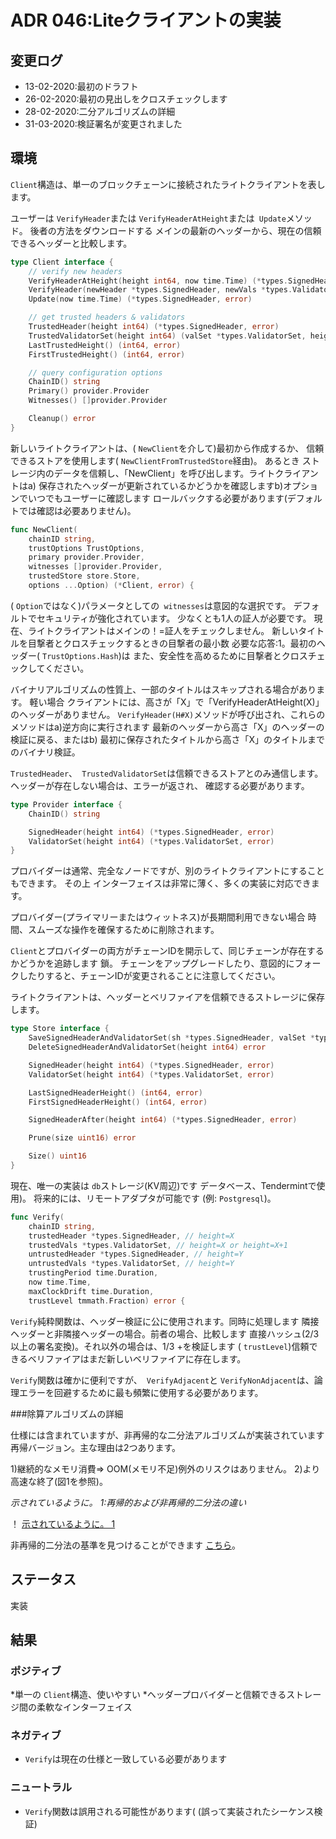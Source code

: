 # ADR 046:Liteクライアントの実装

## 変更ログ
* 13-02-2020:最初のドラフト
* 26-02-2020:最初の見出しをクロスチェックします
* 28-02-2020:二分アルゴリズムの詳細
* 31-03-2020:検証署名が変更されました

## 環境

`Client`構造は、単一のブロックチェーンに接続されたライトクライアントを表します。

ユーザーは `VerifyHeader`ま​​たは
`VerifyHeaderAtHeight`または` Update`メソッド。 後者の方法をダウンロードする
メインの最新のヘッダーから、現在の信頼できるヘッダーと比較します。

```go
type Client interface {
	// verify new headers
	VerifyHeaderAtHeight(height int64, now time.Time) (*types.SignedHeader, error)
	VerifyHeader(newHeader *types.SignedHeader, newVals *types.ValidatorSet, now time.Time) error
	Update(now time.Time) (*types.SignedHeader, error)

	// get trusted headers & validators
	TrustedHeader(height int64) (*types.SignedHeader, error)
	TrustedValidatorSet(height int64) (valSet *types.ValidatorSet, heightUsed int64, err error)
	LastTrustedHeight() (int64, error)
	FirstTrustedHeight() (int64, error)

	// query configuration options
	ChainID() string
	Primary() provider.Provider
	Witnesses() []provider.Provider

	Cleanup() error
}
```

新しいライトクライアントは、( `NewClient`を介して)最初から作成するか、
信頼できるストアを使用します( `NewClientFromTrustedStore`経由)。 あるとき
ストレージ内のデータを信頼し、「NewClient」を呼び出します。ライトクライアントはa)
保存されたヘッダーが更新されているかどうかを確認しますb)オプションでいつでもユーザーに確認します
ロールバックする必要があります(デフォルトでは確認は必要ありません)。

```go
func NewClient(
	chainID string,
	trustOptions TrustOptions,
	primary provider.Provider,
	witnesses []provider.Provider,
	trustedStore store.Store,
	options ...Option) (*Client, error) {
```

( `Option`ではなく)パラメータとしての` witnesses`は意図的な選択です。
デフォルトでセキュリティが強化されています。 少なくとも1人の証人が必要です。
現在、ライトクライアントはメインの！=証人をチェックしません。
新しいタイトルを目撃者とクロスチェックするときの目撃者の最小数
必要な応答:1。最初のヘッダー( `TrustOptions.Hash`)は
また、安全性を高めるために目撃者とクロスチェックしてください。

バイナリアルゴリズムの性質上、一部のタイトルはスキップされる場合があります。 軽い場合
クライアントには、高さが「X」で「VerifyHeaderAtHeight(X)」のヘッダーがありません。
`VerifyHeader(H#X)`メソッドが呼び出され、これらのメソッドはa)逆方向に実行されます
最新のヘッダーから高さ「X」のヘッダーの検証に戻る、またはb)
最初に保存されたタイトルから高さ「X」のタイトルまでのバイナリ検証。

`TrustedHeader`、` TrustedValidatorSet`は信頼できるストアとのみ通信します。
ヘッダーが存在しない場合は、エラーが返され、
確認する必要があります。

```go
type Provider interface {
	ChainID() string

	SignedHeader(height int64) (*types.SignedHeader, error)
	ValidatorSet(height int64) (*types.ValidatorSet, error)
}
```

プロバイダーは通常、完全なノードですが、別のライトクライアントにすることもできます。 その上
インターフェイスは非常に薄く、多くの実装に対応できます。

プロバイダー(プライマリーまたはウィットネス)が長期間利用できない場合
時間、スムーズな操作を確保するために削除されます。

`Client`とプロバイダーの両方がチェーンIDを開示して、同じチェーンが存在するかどうかを追跡します
鎖。 チェーンをアップグレードしたり、意図的にフォークしたりすると、チェーンIDが変更されることに注意してください。

ライトクライアントは、ヘッダーとベリファイアを信頼できるストレージに保存します。
```go
type Store interface {
	SaveSignedHeaderAndValidatorSet(sh *types.SignedHeader, valSet *types.ValidatorSet) error
	DeleteSignedHeaderAndValidatorSet(height int64) error

	SignedHeader(height int64) (*types.SignedHeader, error)
	ValidatorSet(height int64) (*types.ValidatorSet, error)

	LastSignedHeaderHeight() (int64, error)
	FirstSignedHeaderHeight() (int64, error)

	SignedHeaderAfter(height int64) (*types.SignedHeader, error)

	Prune(size uint16) error

	Size() uint16
}
```

現在、唯一の実装は `db`ストレージ(KV周辺)です
データベース、Tendermintで使用)。 将来的には、リモートアダプタが可能です
(例: `Postgresql`)。

```go
func Verify(
	chainID string,
	trustedHeader *types.SignedHeader, // height=X
	trustedVals *types.ValidatorSet, // height=X or height=X+1
	untrustedHeader *types.SignedHeader, // height=Y
	untrustedVals *types.ValidatorSet, // height=Y
	trustingPeriod time.Duration,
	now time.Time,
	maxClockDrift time.Duration,
	trustLevel tmmath.Fraction) error {
```

`Verify`純粋関数は、ヘッダー検証に公に使用されます。同時に処理します
隣接ヘッダーと非隣接ヘッダーの場合。前者の場合、比較します
直接ハッシュ(2/3以上の署名変換)。それ以外の場合は、1/3 +を検証します
( `trustLevel`)信頼できるベリファイアはまだ新しいベリファイアに存在します。

`Verify`関数は確かに便利ですが、` VerifyAdjacent`と
`VerifyNonAdjacent`は、論理エラーを回避するために最も頻繁に使用する必要があります。

###除算アルゴリズムの詳細

仕様には含まれていますが、非再帰的な二分法アルゴリズムが実装されています
再帰バージョン。主な理由は2つあります。

1)継続的なメモリ消費=> OOM(メモリ不足)例外のリスクはありません。
2)より高速な終了(図1を参照)。

_示されているように。 1:再帰的および非再帰的二分法の違い_

！ [示されているように。 1](./img/adr-046-fig1.png)

非再帰的二分法の基準を見つけることができます
[こちら](https://github.com/tendermint/spec/blob/zm_non-recursive-verification/spec/consensus/light-client/non-recursive-verification.md)。

## ステータス

実装

## 結果

### ポジティブ

*単一の `Client`構造、使いやすい
*ヘッダープロバイダーと信頼できるストレージ間の柔軟なインターフェイス

### ネガティブ

* `Verify`は現在の仕様と一致している必要があります

### ニュートラル

* `Verify`関数は誤用される可能性があります(
  (誤って実装されたシーケンス検証)
